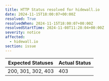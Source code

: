 ```yaml
---
title: HTTP Status resolved for hidewall.io
date: 2024-11-15T18:00:07+00:00Z
resolved: True
resolvedWhen: 2024-11-15T18:00:07+00:00Z
resolvedStartTime: 2024-11-08T11:28:04+00:00Z
severity: notice
affected:
  - hidewall.io
section: issue
---
```


| Expected Statuses | Actual Status  |
|-------------------|----------------|
| 200, 301, 302, 403 | 403 |
